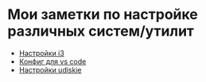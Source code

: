 # Мои заметки по настройке различных систем/утилит

* [Настройки i3](i3/README.md)
* [Конфиг для vs code](vs_code/settings.json)
* [Настройки udiskie](udiskie/README.md)
